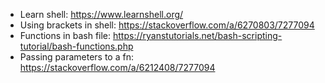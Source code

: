 * Learn shell: https://www.learnshell.org/
* Using brackets in shell: https://stackoverflow.com/a/6270803/7277094
* Functions in bash file: https://ryanstutorials.net/bash-scripting-tutorial/bash-functions.php
* Passing parameters to a fn: https://stackoverflow.com/a/6212408/7277094
 
